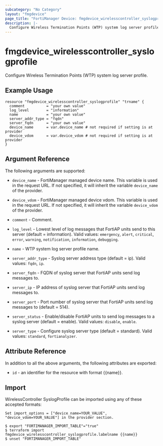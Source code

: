 ```yaml
---
subcategory: "No Category"
layout: "fmgdevice"
page_title: "FortiManager Device: fmgdevice_wirelesscontroller_syslogprofile"
description: |-
  Configure Wireless Termination Points (WTP) system log server profile.
---
```


# fmgdevice_wirelesscontroller_syslogprofile
Configure Wireless Termination Points (WTP) system log server profile.

## Example Usage

```hcl
resource "fmgdevice_wirelesscontroller_syslogprofile" "trname" {
  comment          = "your own value"
  log_level        = "information"
  name             = "your own value"
  server_addr_type = "fqdn"
  server_fqdn      = "your own value"
  device_name      = var.device_name # not required if setting is at provider
  device_vdom      = var.device_vdom # not required if setting is at provider
}
```

## Argument Reference


The following arguments are supported:

* `device_name` - FortiManager managed device name. This variable is used in the request URL. If not specified, it will inherit the variable `device_name` of the provider.
* `device_vdom` - FortiManager managed device vdom. This variable is used in the request URL. If not specified, it will inherit the variable `device_vdom` of the provider.

* `comment` - Comment.
* `log_level` - Lowest level of log messages that FortiAP units send to this server (default = information). Valid values: `emergency`, `alert`, `critical`, `error`, `warning`, `notification`, `information`, `debugging`.

* `name` - WTP system log server profile name.
* `server_addr_type` - Syslog server address type (default = ip). Valid values: `fqdn`, `ip`.

* `server_fqdn` - FQDN of syslog server that FortiAP units send log messages to.
* `server_ip` - IP address of syslog server that FortiAP units send log messages to.
* `server_port` - Port number of syslog server that FortiAP units send log messages to (default = 514).
* `server_status` - Enable/disable FortiAP units to send log messages to a syslog server (default = enable). Valid values: `disable`, `enable`.

* `server_type` - Configure syslog server type (default = standard). Valid values: `standard`, `fortianalyzer`.



## Attribute Reference

In addition to all the above arguments, the following attributes are exported:
* `id` - an identifier for the resource with format {{name}}.

## Import

WirelessController SyslogProfile can be imported using any of these accepted formats:
```
Set import_options = ["device_name=YOUR_VALUE", "device_vdom=YOUR_VALUE"] in the provider section.

$ export "FORTIMANAGER_IMPORT_TABLE"="true"
$ terraform import fmgdevice_wirelesscontroller_syslogprofile.labelname {{name}}
$ unset "FORTIMANAGER_IMPORT_TABLE"
```

